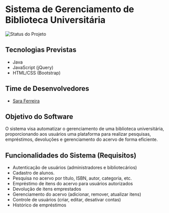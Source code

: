 # Sistema de Gerenciamento de Biblioteca Universitária

![Status do Projeto](https://img.shields.io/badge/status-em%20desenvolvimento-yellow)

## Tecnologias Previstas
- Java
- JavaScript (jQuery)
- HTML/CSS (Bootstrap)

## Time de Desenvolvedores
- [Sara Ferreira](https://github.com/saraferreira10)

## Objetivo do Software
O sistema visa automatizar o gerenciamento de uma biblioteca universitária, proporcionando aos usuários uma plataforma para realizar pesquisas, empréstimos, devoluções e gerenciamento do acervo de forma eficiente.

## Funcionalidades do Sistema (Requisitos)
- Autenticação de usuários (administradores e bibliotecários)
- Cadastro de alunos.
- Pesquisa no acervo por título, ISBN, autor, categoria, etc.
- Empréstimo de itens do acervo para usuários autorizados
- Devolução de itens emprestados
- Gerenciamento do acervo (adicionar, remover, atualizar itens)
- Controle de usuários (criar, editar, desativar contas)
- Histórico de empréstimos

